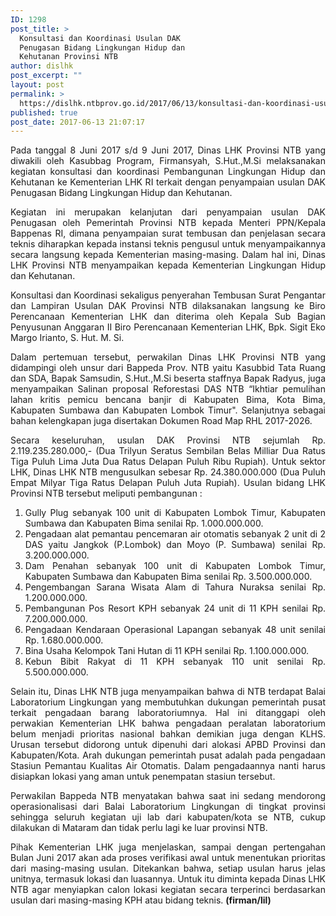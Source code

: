 ```yaml
---
ID: 1298
post_title: >
  Konsultasi dan Koordinasi Usulan DAK
  Penugasan Bidang Lingkungan Hidup dan
  Kehutanan Provinsi NTB
author: dislhk
post_excerpt: ""
layout: post
permalink: >
  https://dislhk.ntbprov.go.id/2017/06/13/konsultasi-dan-koordinasi-usulan-dak-penugasan-bidang-lingkungan-hidup-dan-kehutanan-provinsi-ntb/
published: true
post_date: 2017-06-13 21:07:17
---
```

<p style="text-align: justify;">Pada tanggal 8 Juni 2017 s/d 9 Juni 2017, Dinas LHK Provinsi NTB yang diwakili oleh Kasubbag Program, Firmansyah, S.Hut.,M.Si melaksanakan kegiatan konsultasi dan koordinasi Pembangunan Lingkungan Hidup dan Kehutanan ke Kementerian LHK RI terkait dengan penyampaian usulan DAK Penugasan Bidang Lingkungan Hidup dan Kehutanan.</p>
<p style="text-align: justify;">Kegiatan ini merupakan kelanjutan dari penyampaian usulan DAK Penugasan oleh Pemerintah Provinsi NTB kepada Menteri PPN/Kepala Bappenas RI, dimana penyampaian surat tembusan dan penjelasan secara teknis diharapkan kepada instansi teknis pengusul untuk menyampaikannya secara langsung kepada Kementerian masing-masing. Dalam hal ini, Dinas LHK Provinsi NTB menyampaikan kepada Kementerian Lingkungan Hidup dan Kehutanan.</p>
<p style="text-align: justify;">Konsultasi dan Koordinasi sekaligus penyerahan Tembusan Surat Pengantar dan Lampiran Usulan DAK Provinsi NTB dilaksanakan langsung ke Biro Perencanaan Kementerian LHK dan diterima oleh Kepala Sub Bagian Penyusunan Anggaran II Biro Perencanaan Kementerian LHK, Bpk. Sigit Eko Margo Irianto, S. Hut. M. Si.</p>
<p style="text-align: justify;">Dalam pertemuan tersebut, perwakilan Dinas LHK Provinsi NTB yang didampingi oleh unsur dari Bappeda Prov. NTB yaitu Kasubbid Tata Ruang dan SDA, Bapak Samsudin, S.Hut.,M.Si beserta staffnya Bapak Radyus, juga menyampaikan Salinan proposal Reforestasi DAS NTB “Ikhtiar pemulihan lahan kritis pemicu bencana banjir di Kabupaten Bima, Kota Bima, Kabupaten Sumbawa dan Kabupaten Lombok Timur". Selanjutnya sebagai bahan kelengkapan juga disertakan Dokumen Road Map RHL 2017-2026.</p>
<p style="text-align: justify;">Secara keseluruhan, usulan DAK Provinsi NTB sejumlah Rp. 2.119.235.280.000,- (Dua Trilyun Seratus Sembilan Belas Milliar Dua Ratus Tiga Puluh Lima Juta Dua Ratus Delapan Puluh Ribu Rupiah). Untuk sektor LHK, Dinas LHK NTB mengusulkan sebesar Rp. 24.380.000.000 (Dua Puluh Empat Milyar Tiga Ratus Delapan Puluh Juta Rupiah). Usulan bidang LHK Provinsi NTB tersebut meliputi pembangunan :</p>

<ol>
 	<li style="text-align: justify;">Gully Plug sebanyak 100 unit di Kabupaten Lombok Timur, Kabupaten Sumbawa dan Kabupaten Bima senilai Rp. 1.000.000.000.</li>
 	<li style="text-align: justify;">Pengadaan alat pemantau pencemaran air otomatis sebanyak 2 unit di 2 DAS yaitu Jangkok (P.Lombok) dan Moyo (P. Sumbawa) senilai Rp. 3.200.000.000.</li>
 	<li style="text-align: justify;">Dam Penahan sebanyak 100 unit di Kabupaten Lombok Timur, Kabupaten Sumbawa dan Kabupaten Bima senilai Rp. 3.500.000.000.</li>
 	<li style="text-align: justify;">Pengembangan Sarana Wisata Alam di Tahura Nuraksa senilai Rp. 1.200.000.000.</li>
 	<li style="text-align: justify;">Pembangunan Pos Resort KPH sebanyak 24 unit di 11 KPH senilai Rp. 7.200.000.000.</li>
 	<li style="text-align: justify;">Pengadaan Kendaraan Operasional Lapangan sebanyak 48 unit senilai Rp. 1.680.000.000.</li>
 	<li style="text-align: justify;">Bina Usaha Kelompok Tani Hutan di 11 KPH senilai Rp. 1.100.000.000.</li>
 	<li style="text-align: justify;">Kebun Bibit Rakyat di 11 KPH sebanyak 110 unit senilai Rp. 5.500.000.000.</li>
</ol>
<p style="text-align: justify;">Selain itu, Dinas LHK NTB juga menyampaikan bahwa di NTB terdapat Balai Laboratorium Lingkungan yang membutuhkan dukungan pemerintah pusat terkait pengadaan barang laboratoriumnya. Hal ini ditanggapi oleh perwakian Kementerian LHK bahwa pengadaan peralatan laboratorium belum menjadi prioritas nasional bahkan demikian juga dengan KLHS. Urusan tersebut didorong untuk dipenuhi dari alokasi APBD Provinsi dan Kabupaten/Kota. Arah dukungan pemerintah pusat adalah pada pengadaan Stasiun Pemantau Kualitas Air Otomatis. Dalam pengadaannya nanti harus disiapkan lokasi yang aman untuk penempatan stasiun tersebut.</p>
<p style="text-align: justify;">Perwakilan Bappeda NTB menyatakan bahwa saat ini sedang mendorong operasionalisasi dari Balai Laboratorium Lingkungan di tingkat provinsi sehingga seluruh kegiatan uji lab dari kabupaten/kota se NTB, cukup dilakukan di Mataram dan tidak perlu lagi ke luar provinsi NTB.</p>
<p style="text-align: justify;">Pihak Kementerian LHK juga menjelaskan, sampai dengan pertengahan Bulan Juni 2017 akan ada proses verifikasi awal untuk menentukan prioritas dari masing-masing usulan. Ditekankan bahwa, setiap usulan harus jelas unitnya, termasuk lokasi dan luasannya. Untuk itu diminta kepada Dinas LHK NTB agar menyiapkan calon lokasi kegiatan secara terperinci berdasarkan usulan dari masing-masing KPH atau bidang teknis. <strong>(firman/lil)</strong></p>